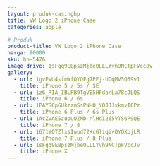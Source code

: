 ```yaml
---
layout: produk-casinghp
title: VW Logo 2 iPhone Case
categories: apple

# Produk
product-title: VW Logo 2 iPhone Case
harga: 90000
sku: hn-5476
image-drive: 1sFgq9EBpszMjbeOLLLYvh9NCTpFVccJv
gallery:
  - url: 1gvEwU4sfmWfOYOFg7PEj-UOqMV5Q59v1
    title: iPhone 5 / 5s / SE
  - url: 1z6_RIA_IBLPB9TgVB5HFdanLa78cJLQS
    title: iPhone 6 / 6s
  - url: 1PAYS6pGUkzzmSsPNHO_YOJJJxkmvICPz
    title: iPhone 6 Plus / 6s Plus
  - url: 1AcZVAE5zupUOZMb-nlHdI265VTS6P9QE
    title: iPhone 7 / 8
  - url: 1671YOTZlxsIwud72KcGliqivQYQXbjLR
    title: iPhone 7 Plus / 8 Plus
  - url: 1sFgq9EBpszMjbeOLLLYvh9NCTpFVccJv
    title: iPhone X
---
```


